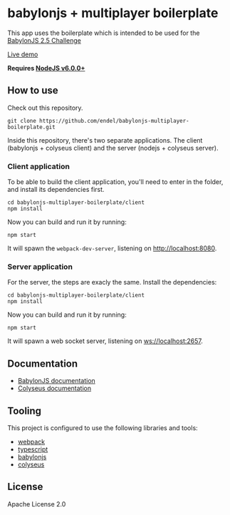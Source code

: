 # babylonjs + multiplayer boilerplate

This app uses the boilerplate which is intended to be used for the [BabylonJS 2.5 Challenge](http://www.html5gamedevs.com/topic/26874-celebrating-25-babylonjs-challenge-is-back/)

 [Live demo](https://babylonjs-multiplayer.herokuapp.com/)

**Requires [NodeJS v6.0.0+](https://nodejs.org/en/download/)**

## How to use

Check out this repository.

```
git clone https://github.com/endel/babylonjs-multiplayer-boilerplate.git
```

Inside this repository, there's two separate applications. The client (babylonjs + colyseus client) and the server (nodejs + colyseus server).

### Client application

To be able to build the client application, you'll need to enter in the folder,
and install its dependencies first.

```
cd babylonjs-multiplayer-boilerplate/client
npm install
```

Now you can build and run it by running:

```
npm start
```

It will spawn the `webpack-dev-server`, listening on [http://localhost:8080](http://localhost:8080).


### Server application

For the server, the steps are exacly the same. Install the dependencies:

```
cd babylonjs-multiplayer-boilerplate/client
npm install
```

Now you can build and run it by running:

```
npm start
```

It will spawn a web socket server, listening on [ws://localhost:2657](ws://localhost:2657).

## Documentation

- [BabylonJS documentation](https://doc.babylonjs.com/)
- [Colyseus documentation](https://github.com/gamestdio/colyseus/wiki)

## Tooling

This project is configured to use the following libraries and tools:

- [webpack](https://github.com/webpack/webpack)
- [typescript](https://github.com/Microsoft/TypeScript)
- [babylonjs](https://github.com/BabylonJS/Babylon.js)
- [colyseus](https://github.com/gamestdio/colyseus)


## License

Apache License 2.0
